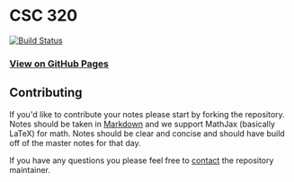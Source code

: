 # CSC 320

[![Build Status](https://travis-ci.org/UVicNotes/CSC-320.svg?branch=master)](https://travis-ci.org/UVicNotes/CSC-320)

### [View on GitHub Pages](http://uvicnotes.github.io/CSC-320/)

## Contributing

If you'd like to contribute your notes please start by forking the repository. Notes should be taken in [Markdown](https://daringfireball.net/projects/markdown/) and we support MathJax (basically LaTeX) for math. Notes should be clear and concise and should have build off of the master notes for that day.

If you have any questions you please feel free to [contact](mailto:brynn@hawker.me) the repository maintainer.
